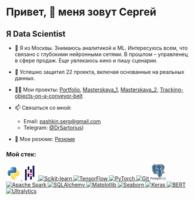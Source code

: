 <div id="header" aling="center">
     <h1> Привет, 👋 меня зовут Сергей</h1>
        <h2>Я Data Scientist</h2>
</div>

- 👀  Я из Москвы. Знимаюсь аналитикой и ML. Интересуюсь всем, что связано с глубокими нейронными сетями. В прошлом – управленец в сфере продаж. Еще увлекаюсь кино и пишу сценарии. 
- 🌱 Успешно защитил 22 проекта, включая основанные на реальных данных.
- 👨‍💻 Мои проекты: [Portfolio](https://clck.ru/3BVSZA),  [Masterskaya_1](https://clck.ru/3BVSTJ),  [Masterskaya_2](https://clck.ru/3BYSjs), [Tracking-objects-on-a-conveyor-belt](https://clck.ru/3DDqKd)

- 📫 Связаться со мной:
  - Email: pashkin.serg@gmail.com
  - Telegram: [@DrSartorius](https://t.me/DrSartorius))
    
- 📄 Мое резюме: [Резюме](https://clck.ru/3BYPzK)
  
<h3 align="left">Мой стек:</h3>

<a href="http://www.python.org"> 
 <img src="https://raw.githubusercontent.com/devicons/devicon/master/icons/python/python-original.svg" width="40" height="40" alt="Python">
</a> 
 
 <a href="https://pandas.pydata.org">
  <img src="https://raw.githubusercontent.com/devicons/devicon/2ae2a900d2f041da66e950e4d48052658d850630/icons/pandas/pandas-original.svg"  width="40" height="40" alt="Pandas">
 </a> 

<a href="https://scikit-learn.org">
  <img src="https://upload.wikimedia.org/wikipedia/commons/0/05/Scikit_learn_logo_small.svg" width="60" height="45" alt="Scikit-learn">
</a> 

<a href="https://www.tensorflow.org">
  <img src="https://www.vectorlogo.zone/logos/tensorflow/tensorflow-icon.svg" width="40" height="40" alt="TensorFlow">
</a> 

<a href="https://pytorch.org/docs/stable/torch.html">
  <img src="https://www.vectorlogo.zone/logos/pytorch/pytorch-icon.svg" width="40" height="40" alt="PyTorch">
</a>

<a href="https://git-scm.com">
  <img src="https://www.vectorlogo.zone/logos/git-scm/git-scm-icon.svg" width="40" height="40" alt="Git">
</a>

<a href="https://www.postgresql.org">
  <img src="https://raw.githubusercontent.com/devicons/devicon/master/icons/postgresql/postgresql-original-wordmark.svg" width="45" height="45" alt="PostgreSQL">
</a>

<a href="https://spark.apache.org/docs/latest/api/python/index.html">
  <img src="https://upload.wikimedia.org/wikipedia/commons/f/f3/Apache_Spark_logo.svg" width="60" height="60" alt="Apache Spark">
</a>

<a href="https://www.sqlalchemy.org">
  <img src="https://upload.wikimedia.org/wikipedia/commons/d/d7/SQLAlchemy.svg" width="45" height="15" alt="SQLAlchemy">
</a>

<a href="https://matplotlib.org">
  <img src="https://seeklogo.com/images/M/matplotlib-logo-AEB3DC9BB4-seeklogo.com.png" width="45" height="45" alt="Matplotlib">
</a>

<a href="https://seaborn.pydata.org">
  <img src="https://seaborn.pydata.org/_images/logo-mark-lightbg.svg" width="40" height="40" alt="Seaborn">
</a>

<a href="https://keras.io">
  <img src="https://seeklogo.com/images/K/keras-logo-6B06C2FC2D-seeklogo.com.png" width="40" height="40" alt="Keras">
</a>

<a href="https://research.google/pubs/bert-pre-training-of-deep-bidirectional-transformers-for-language-understanding/">
  <img src="https://karmajack.com/wp-content/uploads/2019/12/Google-BERT-What-you-probably-didnt-know-about-the-AI.png" width="70" height="50" alt="BERT">
</a>

<a href="https://www.ultralytics.com/yolo">
  <img src="https://cdn.prod.website-files.com/646dd1f1a3703e451ba81ecc/64994922be624dae865d06a5_UltralyticsYOLO_full_blue.svg" width="90" height="70" alt="Ultralytics">
</a>
